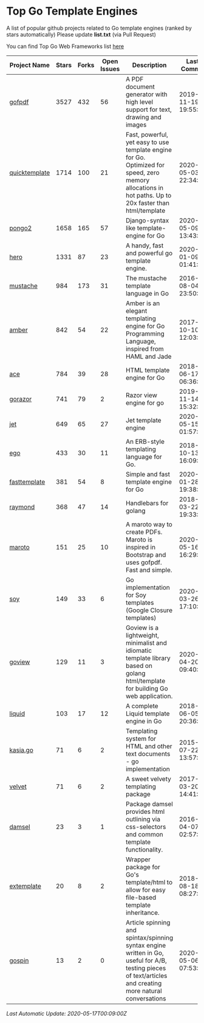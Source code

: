 # Top Go Template Engines
A list of popular github projects related to Go template engines (ranked by stars automatically)
Please update **list.txt** (via Pull Request)

You can find Top Go Web Frameworks list [here](https://github.com/mingrammer/go-web-framework-stars)

| Project Name | Stars | Forks | Open Issues | Description | Last Commit |
| ------------ | ----- | ----- | ----------- | ----------- | ----------- |
| [gofpdf](https://github.com/jung-kurt/gofpdf) | 3527 | 432 | 56 | A PDF document generator with high level support for text, drawing and images | 2019-11-19 19:55:53 |
| [quicktemplate](https://github.com/valyala/quicktemplate) | 1714 | 100 | 21 | Fast, powerful, yet easy to use template engine for Go. Optimized for speed, zero memory allocations in hot paths. Up to 20x faster than html/template | 2020-05-03 22:34:05 |
| [pongo2](https://github.com/flosch/pongo2) | 1658 | 165 | 57 | Django-syntax like template-engine for Go | 2020-05-09 13:43:34 |
| [hero](https://github.com/shiyanhui/hero) | 1331 | 87 | 23 | A handy, fast and powerful go template engine. | 2020-01-09 01:41:20 |
| [mustache](https://github.com/hoisie/mustache) | 984 | 173 | 31 | The mustache template language in Go | 2016-08-04 23:50:33 |
| [amber](https://github.com/eknkc/amber) | 842 | 54 | 22 | Amber is an elegant templating engine for Go Programming Language, inspired from HAML and Jade | 2017-10-10 12:03:22 |
| [ace](https://github.com/yosssi/ace) | 784 | 39 | 28 | HTML template engine for Go | 2018-06-17 06:36:59 |
| [gorazor](https://github.com/sipin/gorazor) | 741 | 79 | 2 | Razor view engine for go | 2019-11-14 15:32:42 |
| [jet](https://github.com/CloudyKit/jet) | 649 | 65 | 27 | Jet  template engine | 2020-05-15 01:57:46 |
| [ego](https://github.com/benbjohnson/ego) | 433 | 30 | 11 | An ERB-style templating language for Go. | 2018-10-13 16:09:26 |
| [fasttemplate](https://github.com/valyala/fasttemplate) | 381 | 54 | 8 | Simple and fast template engine for Go | 2020-01-28 19:38:20 |
| [raymond](https://github.com/aymerick/raymond) | 368 | 47 | 14 | Handlebars for golang | 2018-03-22 19:33:09 |
| [maroto](https://github.com/johnfercher/maroto) | 151 | 25 | 10 | A maroto way to create PDFs. Maroto is inspired in Bootstrap and uses gofpdf. Fast and simple. | 2020-05-16 16:29:23 |
| [soy](https://github.com/robfig/soy) | 149 | 33 | 6 | Go implementation for Soy templates (Google Closure templates) | 2020-03-26 17:10:04 |
| [goview](https://github.com/foolin/goview) | 129 | 11 | 3 | Goview is a lightweight, minimalist and idiomatic template library based on golang html/template for building Go web application. | 2020-04-20 09:40:59 |
| [liquid](https://github.com/osteele/liquid) | 103 | 17 | 12 | A complete Liquid template engine in Go | 2018-06-05 20:36:56 |
| [kasia.go](https://github.com/ziutek/kasia.go) | 71 | 6 | 2 | Templating system for HTML and other text documents - go implementation | 2015-07-22 13:57:53 |
| [velvet](https://github.com/gobuffalo/velvet) | 71 | 6 | 2 | A sweet velvety templating package | 2017-03-20 14:41:06 |
| [damsel](https://github.com/dskinner/damsel) | 23 | 3 | 1 | Package damsel provides html outlining via css-selectors and common template functionality. | 2016-04-07 02:57:10 |
| [extemplate](https://github.com/dannyvankooten/extemplate) | 20 | 8 | 2 | Wrapper package for Go's template/html to allow for easy file-based template inheritance. | 2018-08-18 08:27:29 |
| [gospin](https://github.com/m1/gospin) | 13 | 2 | 0 | Article spinning and spintax/spinning syntax engine written in Go, useful for A/B, testing pieces of text/articles and creating more natural conversations | 2020-05-06 07:53:55 |

*Last Automatic Update: 2020-05-17T00:09:00Z*